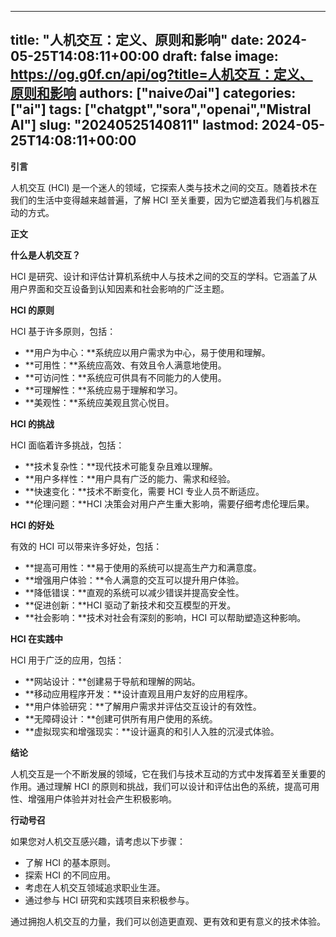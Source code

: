 
---
title: "人机交互：定义、原则和影响"
date: 2024-05-25T14:08:11+00:00
draft: false
image: https://og.g0f.cn/api/og?title=人机交互：定义、原则和影响
authors: ["naiveのai"]
categories: ["ai"]
tags: ["chatgpt","sora","openai","Mistral AI"]
slug: "20240525140811"
lastmod: 2024-05-25T14:08:11+00:00
---
**引言**

人机交互 (HCI) 是一个迷人的领域，它探索人类与技术之间的交互。随着技术在我们的生活中变得越来越普遍，了解 HCI 至关重要，因为它塑造着我们与机器互动的方式。

**正文**

**什么是人机交互？**

HCI 是研究、设计和评估计算机系统中人与技术之间的交互的学科。它涵盖了从用户界面和交互设备到认知因素和社会影响的广泛主题。

**HCI 的原则**

HCI 基于许多原则，包括：

* **用户为中心：**系统应以用户需求为中心，易于使用和理解。
* **可用性：**系统应高效、有效且令人满意地使用。
* **可访问性：**系统应可供具有不同能力的人使用。
* **可理解性：**系统应易于理解和学习。
* **美观性：**系统应美观且赏心悦目。

**HCI 的挑战**

HCI 面临着许多挑战，包括：

* **技术复杂性：**现代技术可能复杂且难以理解。
* **用户多样性：**用户具有广泛的能力、需求和经验。
* **快速变化：**技术不断变化，需要 HCI 专业人员不断适应。
* **伦理问题：**HCI 决策会对用户产生重大影响，需要仔细考虑伦理后果。

**HCI 的好处**

有效的 HCI 可以带来许多好处，包括：

* **提高可用性：**易于使用的系统可以提高生产力和满意度。
* **增强用户体验：**令人满意的交互可以提升用户体验。
* **降低错误：**直观的系统可以减少错误并提高安全性。
* **促进创新：**HCI 驱动了新技术和交互模型的开发。
* **社会影响：**技术对社会有深刻的影响，HCI 可以帮助塑造这种影响。

**HCI 在实践中**

HCI 用于广泛的应用，包括：

* **网站设计：**创建易于导航和理解的网站。
* **移动应用程序开发：**设计直观且用户友好的应用程序。
* **用户体验研究：**了解用户需求并评估交互设计的有效性。
* **无障碍设计：**创建可供所有用户使用的系统。
* **虚拟现实和增强现实：**设计逼真的和引人入胜的沉浸式体验。

**结论**

人机交互是一个不断发展的领域，它在我们与技术互动的方式中发挥着至关重要的作用。通过理解 HCI 的原则和挑战，我们可以设计和评估出色的系统，提高可用性、增强用户体验并对社会产生积极影响。

**行动号召**

如果您对人机交互感兴趣，请考虑以下步骤：

* 了解 HCI 的基本原则。
* 探索 HCI 的不同应用。
* 考虑在人机交互领域追求职业生涯。
* 通过参与 HCI 研究和实践项目来积极参与。

通过拥抱人机交互的力量，我们可以创造更直观、更有效和更有意义的技术体验。